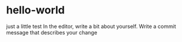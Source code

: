 # hello-world
just a little test
In the editor, write a bit about yourself.
Write a commit message that describes your change
